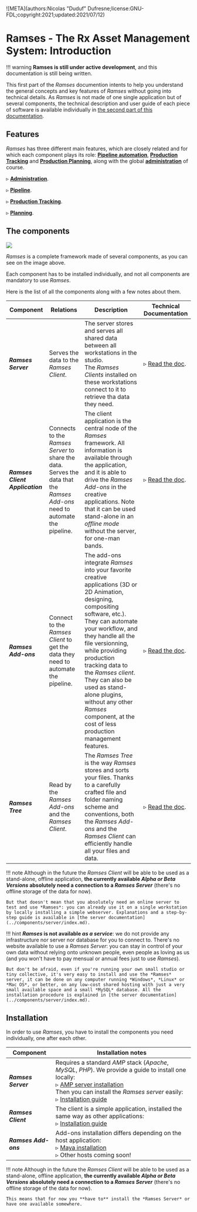 ![META](authors:Nicolas "Duduf" Dufresne;license:GNU-FDL;copyright:2021;updated:2021/07/12)

# Ramses - The Rx Asset Management System: Introduction

!!! warning
    **Ramses is still under active development**, and this documentation is still being written.  

This first part of the *Ramses* documention intents to help you understand the general concepts and key features of *Ramses* without going into technical details. As *Ramses* is not made of one single application but of several components, the technical description and user guide of each piece of software is available individually in [the second part of this documentation](../components/index.md).

## Features

*Ramses* has three different main features, which are closely related and for which each component plays its role: [**Pipeline automation**](pipeline.md), [**Production Tracking**](production.md) and [**Production Planning**](planning.md), along with the global [**administration**](administration.md) of course.

▹ **[Administration](administration.md)**.

▹ **[Pipeline](pipeline.md)**.

▹ **[Production Tracking](production.md)**.

▹ **[Planning](planning.md)**.

## The components

![](/img/LAB_Ramses_Doc_Schemas.png)

*Ramses* is a complete framework made of several components, as you can see on the image above.

Each component has to be installed individually, and not all components are mandatory to use *Ramses*.

Here is the list of all the components along with a few notes about them.

| Component | Relations | Description | Technical Documentation |
| --- | --- | --- | --- |
| ***Ramses Server*** | Serves the data to the *Ramses Client*. | The server stores and serves all shared data between all workstations in the studio.<br />The *Ramses Clients* installed on these workstations connect to it to retrieve tha data they need. | ▹ [Read the doc](../components/server/index.md). |
| ***Ramses Client Application*** | Connects to the *Ramses Server* to share the data.<br />Serves the data that the *Ramses Add-ons* need to automate the pipeline. | The client application is the central node of the *Ramses* framework. All information is available through the application, and it is able to drive the *Ramses Add-ons* in the creative applications. Note that it can be used stand-alone in an *offline mode* without the server, for one-man bands. | ▹ [Read the doc](../components/client/index.md). |
| ***Ramses Add-ons*** | Connect to the *Ramses Client* to get the data they need to automate the pipeline. | The add-ons integrate *Ramses* into your favorite creative applications (3D or 2D Animation, designing, compositing software, etc.). They can automate your workflow, and they handle all the file versionning, while providing production tracking data to the *Ramses client*. They can also be used as stand-alone plugins, without any other *Ramses* component, at the cost of less production management features. | ▹ [Read the doc](../components/addons/index.md). |
| ***Ramses Tree*** | Read by the *Ramses Add-ons* and the *Ramses Client*. | The *Ramses Tree* is the way *Ramses* stores and sorts your files. Thanks to a carefully crafted file and folder naming scheme and conventions, both the *Ramses Add-ons* and the *Ramses Client* can efficiently handle all your files and data. | ▹ [Read the doc](../components/files/index.md). |

!!! note
    Although in the future the *Ramses Client* will be able to be used as a stand-alone, offline application, **the currently available *Alpha or Beta Versions* absolutely need a connection to a _Ramses Server_** (there's no offline storage of the data for now).

    But that doesn't mean that you absolutely need an online server to test and use *Ramses*: you can already use it on a single workstation by locally installing a simple webserver. Explanations and a step-by-step guide is available in [the server documentation](../components/server/index.md).

!!! hint
    **_Ramses_ is not available _as a service_**: we do not provide any infrastructure nor server nor database for you to connect to. There's no website available to use a *Ramses Server*: you can stay in control of your own data without relying onto unknown people, even people as loving as us (and you won't have to pay mensual or annual fees just to use *Ramses*).

    But don't be afraid, even if you're running your own small studio or tiny collective, it's very easy to install and use the *Ramses* server, it can be done on any computer running *Windows*, *Linux* or *Mac OS*, or better, on any low-cost shared hosting with just a very small available space and a small *MySQL* database. All the installation procedure is explained in [the server documentation](../components/server/index.md).

## Installation

In order to use *Ramses*, you have to install the components you need individually, one after each other.

| Component | Installation notes |
| --- | --- |
| ***Ramses Server*** | Requires a standard *AMP* stack (*Apache*, *MySQL*, *PHP*). We provide a guide to install one locally:<br />▹ [AMP server installation](../components/server/web-server.md)<br />Then you can install the *Ramses server* easily:<br />▹ [Installation guide](../components/server/install.md) |
| ***Ramses Client*** | The client is a simple application, installed the same way as other applications:<br />▹ [Installation guide](../components/client/install.md) |
| ***Ramses Add-ons*** | Add-ons installation differs depending on the host application:<br />▹ [Maya installation](../components/addons/maya.md)<br />▹ Other hosts coming soon! |

!!! note
    Although in the future the *Ramses Client* will be able to be used as a stand-alone, offline application, **the currently available *Alpha or Beta Versions* absolutely need a connection to a _Ramses Server_** (there's no offline storage of the data for now).

    This means that for now you **have to** install the *Ramses Server* or have one available somewhere.
